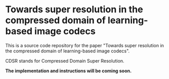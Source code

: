 # Towards super resolution in the compressed domain of learning-based image codecs

This is a source code repository for the paper "Towards super resolution in the compressed domain of learning-based image codecs".

CDSR stands for Compressed Domain Super Resolution.

**The implementation and instructions will be coming soon.**
